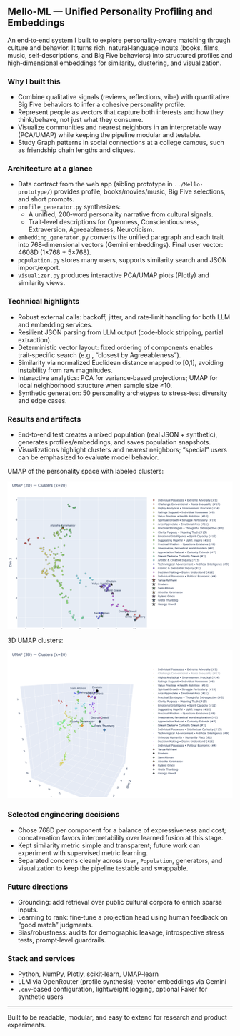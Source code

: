 ## Mello-ML — Unified Personality Profiling and Embeddings

An end‑to‑end system I built to explore personality‑aware matching through culture and behavior. It turns rich, natural‑language inputs (books, films, music, self‑descriptions, and Big Five behaviors) into structured profiles and high‑dimensional embeddings for similarity, clustering, and visualization.


### Why I built this

- Combine qualitative signals (reviews, reflections, vibe) with quantitative Big Five behaviors to infer a cohesive personality profile.
- Represent people as vectors that capture both interests and how they think/behave, not just what they consume.
- Visualize communities and nearest neighbors in an interpretable way (PCA/UMAP) while keeping the pipeline modular and testable.
- Study Graph patterns in social connections at a college campus, such as friendship chain lengths and cliques.


### Architecture at a glance

- Data contract from the web app (sibling prototype in `../Mello-prototype/`) provides profile, books/movies/music, Big Five selections, and short prompts.
- `profile_generator.py` synthesizes:
  - A unified, 200‑word personality narrative from cultural signals.
  - Trait‑level descriptions for Openness, Conscientiousness, Extraversion, Agreeableness, Neuroticism.
- `embedding_generator.py` converts the unified paragraph and each trait into 768‑dimensional vectors (Gemini embeddings). Final user vector: 4608D (1×768 + 5×768).
- `population.py` stores many users, supports similarity search and JSON import/export.
- `visualizer.py` produces interactive PCA/UMAP plots (Plotly) and similarity views.


### Technical highlights

- Robust external calls: backoff, jitter, and rate‑limit handling for both LLM and embedding services.
- Resilient JSON parsing from LLM output (code‑block stripping, partial extraction).
- Deterministic vector layout: fixed ordering of components enables trait‑specific search (e.g., “closest by Agreeableness”).
- Similarity via normalized Euclidean distance mapped to [0,1], avoiding instability from raw magnitudes.
- Interactive analytics: PCA for variance‑based projections; UMAP for local neighborhood structure when sample size ≥10.
- Synthetic generation: 50 personality archetypes to stress‑test diversity and edge cases.


### Results and artifacts

- End‑to‑end test creates a mixed population (real JSON + synthetic), generates profiles/embeddings, and saves population snapshots.
- Visualizations highlight clusters and nearest neighbors; “special” users can be emphasized to evaluate model behavior.


UMAP of the personality space with labeled clusters:

![UMAP 2D clusters](imgs/2d.png)

3D UMAP clusters:

![UMAP 3D clusters](imgs/3d.png)


### Selected engineering decisions

- Chose 768D per component for a balance of expressiveness and cost; concatenation favors interpretability over learned fusion at this stage.
- Kept similarity metric simple and transparent; future work can experiment with supervised metric learning.
- Separated concerns cleanly across `User`, `Population`, generators, and visualization to keep the pipeline testable and swappable.


### Future directions

- Grounding: add retrieval over public cultural corpora to enrich sparse inputs.
- Learning to rank: fine‑tune a projection head using human feedback on “good match” judgments.
- Bias/robustness: audits for demographic leakage, introspective stress tests, prompt‑level guardrails.



### Stack and services

- Python, NumPy, Plotly, scikit‑learn, UMAP‑learn
- LLM via OpenRouter (profile synthesis); vector embeddings via Gemini
- `.env`‑based configuration, lightweight logging, optional Faker for synthetic users




---
Built to be readable, modular, and easy to extend for research and product experiments.


